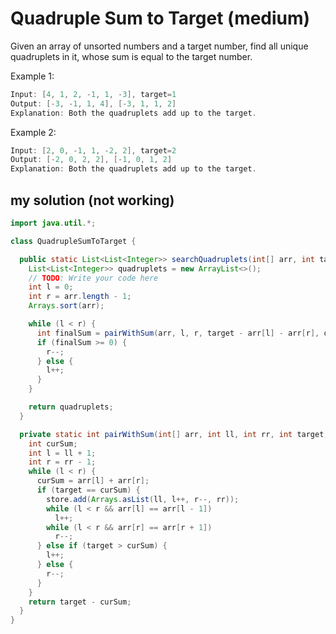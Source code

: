 # Quadruple Sum to Target (medium)

Given an array of unsorted numbers and a target number, find all unique quadruplets in it, whose sum is equal to the target number.

Example 1:

```java
Input: [4, 1, 2, -1, 1, -3], target=1
Output: [-3, -1, 1, 4], [-3, 1, 1, 2]
Explanation: Both the quadruplets add up to the target.
```

Example 2:

```java
Input: [2, 0, -1, 1, -2, 2], target=2
Output: [-2, 0, 2, 2], [-1, 0, 1, 2]
Explanation: Both the quadruplets add up to the target.
```

## my solution (not working)

```java
import java.util.*;

class QuadrupleSumToTarget {

  public static List<List<Integer>> searchQuadruplets(int[] arr, int target) {
    List<List<Integer>> quadruplets = new ArrayList<>();
    // TODO: Write your code here
    int l = 0;
    int r = arr.length - 1;
    Arrays.sort(arr);

    while (l < r) {
      int finalSum = pairWithSum(arr, l, r, target - arr[l] - arr[r], quadruplets);
      if (finalSum >= 0) {
        r--;
      } else {
        l++;
      }
    }

    return quadruplets;
  }

  private static int pairWithSum(int[] arr, int ll, int rr, int target, List<List<Integer>> store) {
    int curSum;
    int l = ll + 1;
    int r = rr - 1;
    while (l < r) {
      curSum = arr[l] + arr[r];
      if (target == curSum) {
        store.add(Arrays.asList(ll, l++, r--, rr));
        while (l < r && arr[l] == arr[l - 1])
          l++;
        while (l < r && arr[r] == arr[r + 1])
          r--;
      } else if (target > curSum) {
        l++;
      } else {
        r--;
      }
    }
    return target - curSum;
  }
}
```
